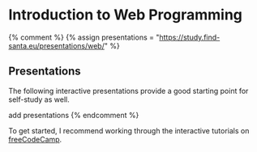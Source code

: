 # Introduction to Web Programming

{% comment %}
{% assign presentations = "https://study.find-santa.eu/presentations/web/" %}

## Presentations

The following interactive presentations provide a good starting point for
self-study as well.

add presentations
{% endcomment %}

To get started, I recommend working through the interactive tutorials on
[freeCodeCamp](https://www.freecodecamp.org/).
